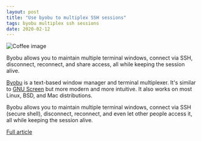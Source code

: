 ```yaml
---
layout: post
title: "Use byobu to multiplex SSH sessions"
tags: byobu multiplex ssh sessions
date: 2020-02-12
---
```


![Coffee image](https://opensource.com/sites/default/files/styles/image-full-size/public/lead-images/coffee_tea_laptop_computer_work_desk.png?itok=D5yMx_Dr)

Byobu allows you to maintain multiple terminal windows, connect via SSH, disconnect, 
reconnect, and share access, all while keeping the session alive.

[Byobu](https://byobu.org/) is a text-based window manager and terminal multiplexer. 
It's similar to 
[GNU Screen](http://www.gnu.org/software/screen/) but more modern and more intuitive. 
It also works on most Linux, BSD, and Mac distributions.

Byobu allows you to maintain multiple terminal windows, connect via SSH (secure shell), 
disconnect, reconnect, and even let other people access it, all while keeping the session alive.

[Full article](https://opensource.com/article/20/2/byobu-ssh)
